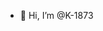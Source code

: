 - 👋 Hi, I’m @K-1873

<!---
K-1873/K-1873 is a ✨ special ✨ repository because its `README.md` (this file) appears on your GitHub profile.
You can click the Preview link to take a look at your changes.
--->
